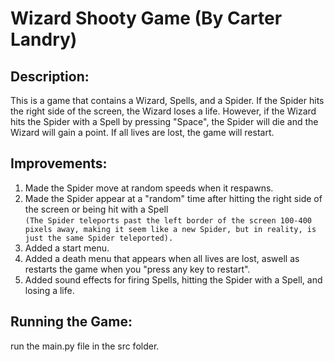 # Wizard Shooty Game (By Carter Landry)
## Description:
This is a game that contains a Wizard, Spells, and a Spider. If the Spider hits the right side of the screen, the Wizard loses a life. However, if the Wizard hits the Spider with a Spell by pressing "Space", the Spider will die and the Wizard will gain a point. If all lives are lost, the game will restart.

## Improvements:
1. Made the Spider move at random speeds when it respawns.
2. Made the Spider appear at a "random" time after hitting the right side of the screen or being hit with a Spell   
`(The Spider teleports past the left border of the screen 100-400 pixels away, making it seem like a new Spider, but in reality, is just the same Spider teleported).`
3. Added a start menu.
4. Added a death menu that appears when all lives are lost, aswell as restarts the game when you "press any key to restart".
5. Added sound effects for firing Spells, hitting the Spider with a Spell, and losing a life.

## Running the Game:
run the main.py file in the src folder.